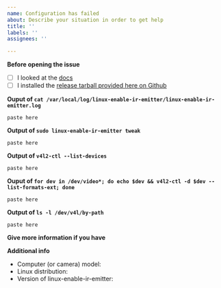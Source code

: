 ```yaml
---
name: Configuration has failed
about: Describe your situation in order to get help
title: ''
labels: ''
assignees: ''

---
```


**Before opening the issue**
- [ ] I looked at the [docs](https://github.com/EmixamPP/linux-enable-ir-emitter/blob/master/docs/README.md)
- [ ] I installed the [release tarball provided here on Github](https://github.com/EmixamPP/linux-enable-ir-emitter?tab=readme-ov-file#installation)
<!---Most of the issues comes from OpenCV distro packaging -->

**Ouput of `cat /var/local/log/linux-enable-ir-emitter/linux-enable-ir-emitter.log`**
```
paste here
```

**Output of `sudo linux-enable-ir-emitter tweak`**
```
paste here
```

**Output of `v4l2-ctl --list-devices`**
```
paste here
```

**Ouput of `for dev in /dev/video*; do echo $dev && v4l2-ctl -d $dev --list-formats-ext; done`**
```
paste here
```

**Output of `ls -l /dev/v4l/by-path`**
```
paste here
```

**Give more information if you have**
<!-- describe here if you have -->

**Additional info**
 - Computer (or camera) model:
 - Linux distribution:
 - Version of linux-enable-ir-emitter: <!--- linux-enable-ir-emitter -V -->
